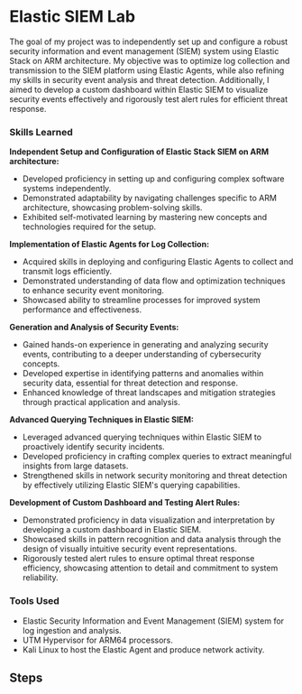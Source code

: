 # Elastic SIEM Lab

The goal of my project was to independently set up and configure a robust security information and event management (SIEM) system using Elastic Stack on ARM architecture. My objective was to optimize log collection and transmission to the SIEM platform using Elastic Agents, while also refining my skills in security event analysis and threat detection. Additionally, I aimed to develop a custom dashboard within Elastic SIEM to visualize security events effectively and rigorously test alert rules for efficient threat response.

### Skills Learned

**Independent Setup and Configuration of Elastic Stack SIEM on ARM architecture:**
   - Developed proficiency in setting up and configuring complex software systems independently.
   - Demonstrated adaptability by navigating challenges specific to ARM architecture, showcasing problem-solving skills.
   - Exhibited self-motivated learning by mastering new concepts and technologies required for the setup.

**Implementation of Elastic Agents for Log Collection:**
   - Acquired skills in deploying and configuring Elastic Agents to collect and transmit logs efficiently.
   - Demonstrated understanding of data flow and optimization techniques to enhance security event monitoring.
   - Showcased ability to streamline processes for improved system performance and effectiveness.

**Generation and Analysis of Security Events:**
   - Gained hands-on experience in generating and analyzing security events, contributing to a deeper understanding of cybersecurity concepts.
   - Developed expertise in identifying patterns and anomalies within security data, essential for threat detection and response.
   - Enhanced knowledge of threat landscapes and mitigation strategies through practical application and analysis.

**Advanced Querying Techniques in Elastic SIEM:**
   - Leveraged advanced querying techniques within Elastic SIEM to proactively identify security incidents.
   - Developed proficiency in crafting complex queries to extract meaningful insights from large datasets.
   - Strengthened skills in network security monitoring and threat detection by effectively utilizing Elastic SIEM's querying capabilities.

**Development of Custom Dashboard and Testing Alert Rules:**
   - Demonstrated proficiency in data visualization and interpretation by developing a custom dashboard in Elastic SIEM.
   - Showcased skills in pattern recognition and data analysis through the design of visually intuitive security event representations.
   - Rigorously tested alert rules to ensure optimal threat response efficiency, showcasing attention to detail and commitment to system reliability.

### Tools Used

- Elastic Security Information and Event Management (SIEM) system for log ingestion and analysis.
- UTM Hypervisor for ARM64 processors.
- Kali Linux to host the Elastic Agent and produce network activity.

## Steps

